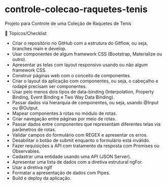 # controle-colecao-raquetes-tenis
Projeto para Controle de uma Coleção de Raquetes de Tenis

📖 Tópicos/Checklist

- Criar o repositório no GitHub com a estrutura do Gitflow, ou seja, branches main e develop.
- Usar componentes de algum framework CSS (Bootstrap, Materialize ou outro).
- Apresentar as telas com layout responsivo usando ou não algum framework CSS.
- Construir páginas web com o conceito de componentes. 
- Criar o layout da aplicação com componentes, ou seja, o cabeçalho e rodapé precisam ser componentes.
- Usar pelo menos dois tipos de data-binding (Interpolation, Property Binding, Event Binding e Two Way Data Binding).
- Passar dados via hierarquia de componentes, ou seja, usando @Input ou @Output.
- Mapear componentes à rotas no módulo de rotas.
- Criar navegação entre páginas por meio de rotas.
- Passar dados entre componentes que representam diferentes telas via parâmetros de rotas. 
- Validar campos do formulário com REGEX e apresentar os erros.
- Desabilitar o botão de submit enquanto o formulário está inválido.
- Fazer requisições a API com tratamento da resposta com Promises ou Observables.
- Cadastrar uma entidade usando uma API (JSON Server).
- Apresentar uma lista de dados com a diretiva estrutural ngFor.
- Usar a diretiva ngIf
- Formatar a apresentação de dados com Pipes.
- Build e deploy da aplicação.